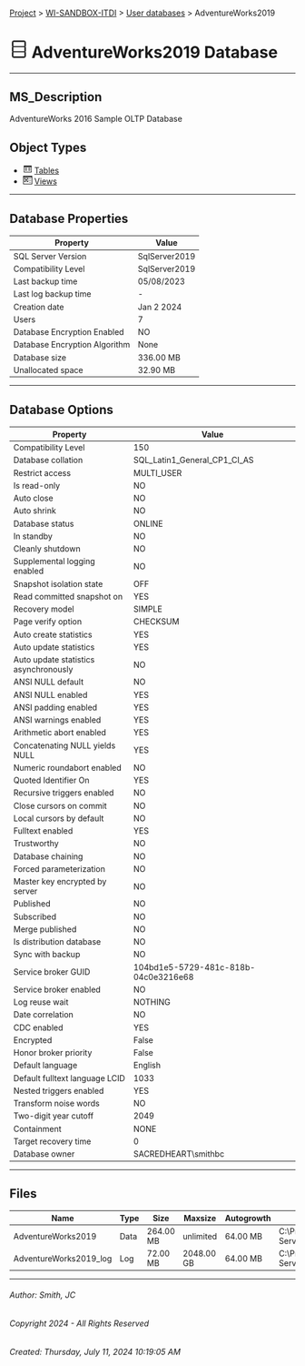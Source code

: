 #### 

[Project](../../../index.md) > [WI-SANDBOX-ITDI](../../index.md) > [User databases](../index.md) > AdventureWorks2019

# ![Database](../../../Images/ntDatabase.png) AdventureWorks2019 Database

---

## <a name="#description"></a>MS_Description

AdventureWorks 2016 Sample OLTP Database

## <a name="#objecttypes"></a>Object Types

* ![Tables](../../../Images/Table.png) [Tables](Tables/Tables.md)
* ![Views](../../../Images/View.png) [Views](Views/Views.md)


---

## <a name="#dbproperties"></a>Database Properties

| Property | Value |
|---|---|
| SQL Server Version | SqlServer2019 |
| Compatibility Level | SqlServer2019 |
| Last backup time | 05/08/2023 |
| Last log backup time | - |
| Creation date | Jan  2 2024  |
| Users | 7 |
| Database Encryption Enabled | NO |
| Database Encryption Algorithm | None |
| Database size | 336.00 MB |
| Unallocated space | 32.90 MB |


---

## <a name="#dboptions"></a>Database Options

| Property | Value |
|---|---|
| Compatibility Level | 150 |
| Database collation | SQL_Latin1_General_CP1_CI_AS |
| Restrict access | MULTI_USER |
| Is read-only | NO |
| Auto close | NO |
| Auto shrink | NO |
| Database status | ONLINE |
| In standby | NO |
| Cleanly shutdown | NO |
| Supplemental logging enabled | NO |
| Snapshot isolation state | OFF |
| Read committed snapshot on | YES |
| Recovery model | SIMPLE |
| Page verify option | CHECKSUM |
| Auto create statistics | YES |
| Auto update statistics | YES |
| Auto update statistics asynchronously | NO |
| ANSI NULL default | NO |
| ANSI NULL enabled | YES |
| ANSI padding enabled | YES |
| ANSI warnings enabled | YES |
| Arithmetic abort enabled | YES |
| Concatenating NULL yields NULL | YES |
| Numeric roundabort enabled | NO |
| Quoted Identifier On | YES |
| Recursive triggers enabled | NO |
| Close cursors on commit | NO |
| Local cursors by default | NO |
| Fulltext enabled | YES |
| Trustworthy | NO |
| Database chaining | NO |
| Forced parameterization | NO |
| Master key encrypted by server | NO |
| Published | NO |
| Subscribed | NO |
| Merge published | NO |
| Is distribution database | NO |
| Sync with backup | NO |
| Service broker GUID | 104bd1e5-5729-481c-818b-04c0e3216e68 |
| Service broker enabled | NO |
| Log reuse wait | NOTHING |
| Date correlation | NO |
| CDC enabled | YES |
| Encrypted | False |
| Honor broker priority | False |
| Default language | English |
| Default fulltext language LCID | 1033 |
| Nested triggers enabled | YES |
| Transform noise words | NO |
| Two-digit year cutoff | 2049 |
| Containment | NONE |
| Target recovery time | 0 |
| Database owner | SACREDHEART\\smithbc |


---

## <a name="#files"></a>Files

| Name | Type | Size | Maxsize | Autogrowth | File Name |
|---|---|---|---|---|---|
| AdventureWorks2019 | Data | 264.00 MB | unlimited | 64.00 MB | C:\\Program Files\\Microsoft SQL Server\\MSSQL15.MSSQLSERVER\\MSSQL\\DATA\\AdventureWorks2019.mdf |
| AdventureWorks2019_log | Log | 72.00 MB | 2048.00 GB | 64.00 MB | C:\\Program Files\\Microsoft SQL Server\\MSSQL15.MSSQLSERVER\\MSSQL\\DATA\\AdventureWorks2019_log.ldf |


---

###### Author:  Smith, JC

###### Copyright 2024 - All Rights Reserved

###### Created: Thursday, July 11, 2024 10:19:05 AM

